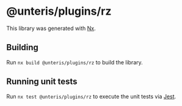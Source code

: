 # @unteris/plugins/rz

This library was generated with [Nx](https://nx.dev).

## Building

Run `nx build @unteris/plugins/rz` to build the library.

## Running unit tests

Run `nx test @unteris/plugins/rz` to execute the unit tests via [Jest](https://jestjs.io).
